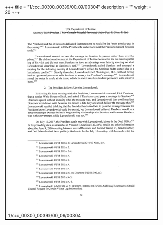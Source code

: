 +++
title = "1/ccc_00300_00399/00_09/00304"
description = ""
weight = 20
+++

<table style="border:2px solid black;max-width:800px;max-height:800px;" 
><tr><td>
<img class="center-fit-jpg"
src="/jpg_/jpg_mueller_report_searchable_304.jpg">
1/ccc_00300_00399/00_09/00304
</img></td></tr></table>

